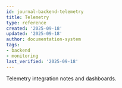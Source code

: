 ```yaml
---
id: journal-backend-telemetry
title: Telemetry
type: reference
created: '2025-09-18'
updated: '2025-09-18'
author: documentation-system
tags:
- backend
- monitoring
last_verified: '2025-09-18'
---
```


Telemetry integration notes and dashboards.

